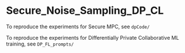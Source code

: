 # Secure_Noise_Sampling_DP_CL

To reproduce the experiments for Secure MPC, see `dpCode/`



To reproduce the experiments for Differentially Private Collaborative ML training, see `DP_FL_prompts/`